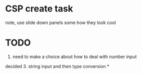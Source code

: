 # CSP create task

note, use slide down panels some how they look cool

# TODO
1. need to make a choice about how to deal with number input

decided
3. string input and then type conversion *
